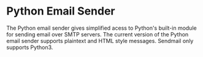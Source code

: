 # Python Email Sender
The Python email sender gives simplified acess to Python's built-in module for sending email over SMTP servers. The current version of the Python email sender supports plaintext and HTML style messages. Sendmail only supports Python3.
